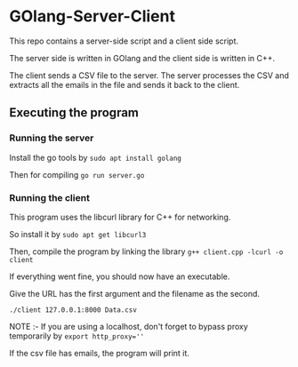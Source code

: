 # GOlang-Server-Client
This repo contains a server-side script and a client side script.

The server side is written in GOlang and the client side is written in C++.

The client sends a CSV file to the server. The server processes the CSV and extracts all the emails in the file and sends it back to the client. 

## Executing the program

### Running the server

Install the go tools by `sudo apt install golang`

Then for compiling `go run server.go`

### Running the client

This program uses the libcurl library for C++ for networking.

So install it by `sudo apt get libcurl3`

Then, compile the program by linking the library `g++ client.cpp -lcurl -o client`

If everything went fine, you should now have an executable.

Give the URL has the first argument and the filename as the second.

`./client 127.0.0.1:8000 Data.csv`

NOTE :- If you are using a localhost, don't forget to bypass proxy temporarily by `export http_proxy=''`

If the csv file has emails, the program will print it.
